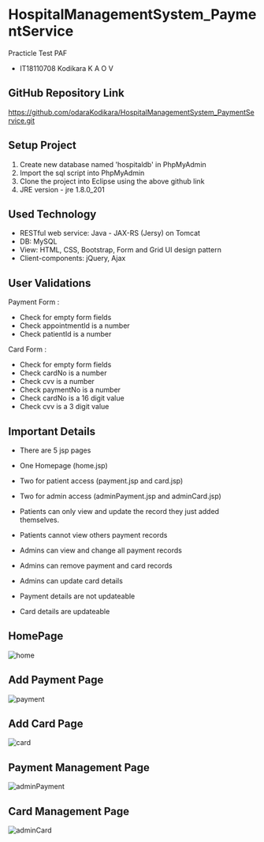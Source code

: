 # HospitalManagementSystem_PaymentService
Practicle Test PAF

+ IT18110708 Kodikara K A O V

GitHub Repository Link
-----
https://github.com/odaraKodikara/HospitalManagementSystem_PaymentService.git


Setup Project
-----
1. Create new database named 'hospitaldb' in PhpMyAdmin
2. Import the sql script into PhpMyAdmin
3. Clone the project into Eclipse using the above github link
4. JRE version - jre 1.8.0_201

Used Technology
-----
+ RESTful web service: Java - JAX-RS (Jersy) on Tomcat
+ DB: MySQL
+ View: HTML, CSS, Bootstrap, Form and Grid UI design pattern
+ Client-components: jQuery, Ajax

User Validations
-----
Payment Form :
+ Check for empty form fields
+ Check appointmentId is a number
+ Check patientId is a number

Card Form :
+ Check for empty form fields
+ Check cardNo is a number
+ Check cvv is a number
+ Check paymentNo is a number
+ Check cardNo is a 16 digit value
+ Check cvv is a 3 digit value

Important Details
-----
+ There are 5 jsp pages
+ One Homepage (home.jsp)
+ Two for patient access (payment.jsp and card.jsp)
+ Two for admin access (adminPayment.jsp and adminCard.jsp)

+ Patients can only view and update the record they just added themselves.
+ Patients cannot view others payment records

+ Admins can view and change all payment records
+ Admins can remove payment and card records
+ Admins can update card details

+ Payment details are not updateable
+ Card details are updateable

HomePage
-----
![home](https://user-images.githubusercontent.com/53079775/81104316-f4b5a000-8f2f-11ea-94a0-13d0cfd29006.PNG)

Add Payment Page
-----
![payment](https://user-images.githubusercontent.com/53079775/81104674-7d344080-8f30-11ea-9d31-af2b6ae8c581.PNG)

Add Card Page
-----
![card](https://user-images.githubusercontent.com/53079775/81104709-8de4b680-8f30-11ea-8785-4c40ba6e2645.PNG)

Payment Management Page
-----
![adminPayment](https://user-images.githubusercontent.com/53079775/81104764-a05ef000-8f30-11ea-9a39-13ad99b03ef1.PNG)

Card Management Page
-----
![adminCard](https://user-images.githubusercontent.com/53079775/81104804-af45a280-8f30-11ea-9b46-dafa3d8cf177.PNG)


